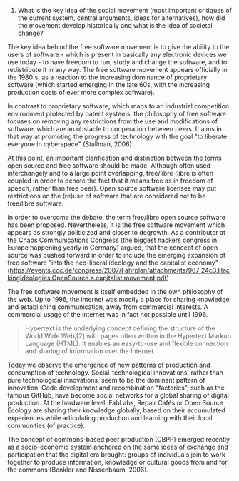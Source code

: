 1. What is the key idea of the social movement (most important critiques of the current system, central arguments, ideas for alternatives), how did the movement develop historically and what is the idea of societal change?

The key idea behind the free software movement is to give the ability to the users of software - which is present in basically any electronic devices we use today - to have freedom to run, study and change the software, and to redistribute it in any way. The free software movement appears officially in the 1980's, as a reaction to the increasing dominance of proprietary software (which started emerging in the late 60s, with the increasing production costs of ever more complex software).

In contrast to proprietary software, which maps to an industrial competition environment protected by patent systems, the philosophy of free software focuses on removing any restrictions from the use and modifications of software, which are an obstacle to cooperation between peers. It aims in that way at promoting the progress of technology with the goal "to liberate everyone in cyberspace" (Stallman, 2006).

At this point, an important clarification and distinction between the terms open source and free software should be made. Although often used interchangely and to a large point overlapping, free/libre (libre is often coupled in order to denote the fact that it means free as in freedom of speech, rather than free beer). Open source software licenses may put restrictions on the (re)use of software that are considered not to be free/libre software. 

In order to overcome the debate, the term free/libre open source software has been proposed. Nevertheless, it is the free software movement which appears as strongly politicized and closer to degrowth. As a contributor at the Chaos Communications Congress (the biggest hackers congress in Europe happening yearly in Germany) argued, that the concept of open source was pushed forward in order to include the emerging expansion of free software "into the neo-liberal ideology and the capitalist economy" (https://events.ccc.de/congress/2007/Fahrplan/attachments/967_24c3.HackingIdeologies.OpenSource.a.capitalist.movement.pdf)

The free software movement is itself embedded in the own philosophy of the web. Up to 1996, the internet was mostly a place for sharing knowledge and establishing communication, away from commercial interests. A commercial usage of the internet was in fact not possible until 1996.

> Hypertext is the underlying concept defining the structure of the World Wide Web,[2] with pages often written in the Hypertext Markup Language (HTML). It enables an easy-to-use and flexible connection and sharing of information over the Internet.

Today we observe the emergence of new patterns of production and consumption of technology. Social-technological innovations, rather than pure technological innovations, seem to be the dominant pattern of innovation. Code development and recombination "factories", such as the famous GitHub, have become social networks for a global sharing of digital production. At the hardware level, FabLabs, Repair Cafés or Open Source Ecology are sharing their knowledge globally, based on their accumulated experiences while articulating production and learning with their local communities (of practice).

The concept of commons-based peer production (CBPP) emerged recently as a socio-economic system anchored on the same ideas of exchange and participation that the digital era brought: groups of individuals join to work together to produce information, knowledge or cultural goods from and for the commons (Benkler and Nissenbaum, 2006).
